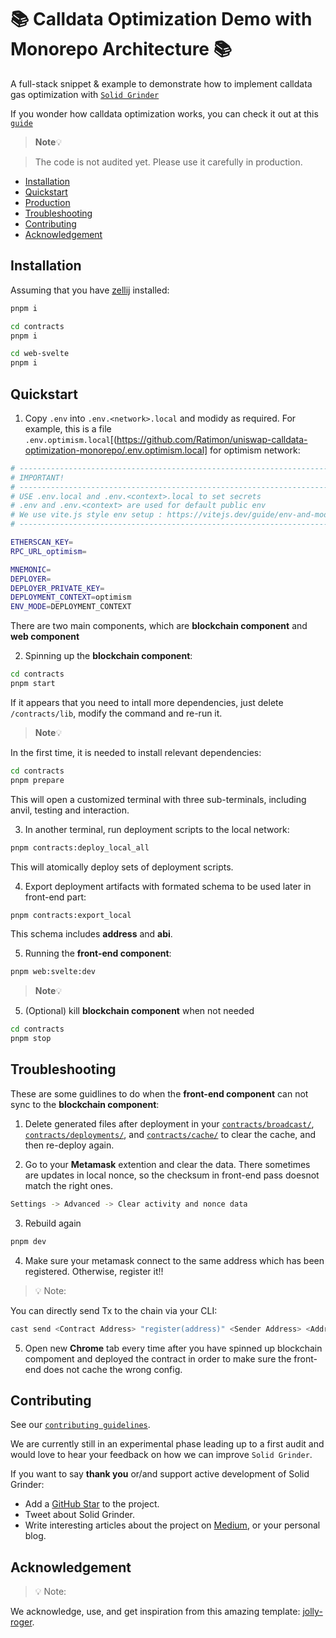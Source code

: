 <h1>📚 Calldata Optimization Demo with Monorepo Architecture 📚</h1>

A full-stack snippet & example to demonstrate how to implement calldata gas optimization with [`Solid Grinder`](https://github.com/Ratimon/solid-grinder)

If you wonder how calldata optimization works, you can check it out at this [`guide`](https://github.com/Ratimon/solid-grinder#how-it-works)

> **Note**💡

> The code is not audited yet. Please use it carefully in production.

- [Installation](#installation)
- [Quickstart](#quickstart)
- [Production](#production)
- [Troubleshooting](#troubleshooting)
- [Contributing](#contributing)
- [Acknowledgement](#acknowledgement)


## Installation

Assuming that you have [zellij](https://zellij.dev/) installed:

```bash
pnpm i
```

```sh
cd contracts
pnpm i
```

```sh
cd web-svelte
pnpm i
```


## Quickstart

1. Copy `.env` into `.env.<network>.local` and modidy as required. For example, this is a file `.env.optimism.local`[(https://github.com/Ratimon/uniswap-calldata-optimization-monorepo/.env.optimism.local] for optimism network:


```sh
# -------------------------------------------------------------------------------------------------
# IMPORTANT!
# -------------------------------------------------------------------------------------------------
# USE .env.local and .env.<context>.local to set secrets
# .env and .env.<context> are used for default public env
# We use vite.js style env setup : https://vitejs.dev/guide/env-and-mode.html#modes
# -------------------------------------------------------------------------------------------------

ETHERSCAN_KEY=
RPC_URL_optimism=

MNEMONIC=
DEPLOYER=
DEPLOYER_PRIVATE_KEY=
DEPLOYMENT_CONTEXT=optimism
ENV_MODE=DEPLOYMENT_CONTEXT
```

There are two main components, which are **blockchain component** and **web component**

2. Spinning up the **blockchain component**:

```sh
cd contracts
pnpm start
```

If it appears that you need to intall more dependencies, just delete `/contracts/lib`, modify the command and re-run it.

> **Note**💡

In the first time, it is needed to install relevant dependencies:

```sh
cd contracts
pnpm prepare
```

This will open a customized terminal with three sub-terminals, including anvil, testing and interaction.

3. In another terminal, run deployment scripts to the local network:

```sh
pnpm contracts:deploy_local_all
```
This will atomically deploy sets of deployment scripts.

4. Export deployment artifacts with formated schema to be used later in front-end part:

```sh
pnpm contracts:export_local
```
This schema includes **address** and **abi**.

5. Running the **front-end component**:

```sh
pnpm web:svelte:dev
```

> **Note**💡

5. (Optional) kill **blockchain component** when not needed

```sh
cd contracts
pnpm stop
```


## Troubleshooting

These are some guidlines to do when the **front-end component** can not sync to the **blockchain component**:

1. Delete generated files after deployment in your [`contracts/broadcast/`](https://github.com/Ratimon/uniswap-calldata-optimization-monorepo/), [`contracts/deployments/`](https://github.com/Ratimon/uniswap-calldata-optimization-monorepo), and [`contracts/cache/`](https://github.com/Ratimon/uniswap-calldata-optimization-monorepo) to clear the cache, and then re-deploy again.

2. Go to your **Metamask** extention and clear the data. There sometimes are  updates in local nonce, so the checksum in front-end pass doesnot match the right ones.

```sh
Settings -> Advanced -> Clear activity and nonce data
```

3. Rebuild again

```sh
pnpm dev
```

4. Make sure your metamask connect to the same address which has been registered. Otherwise, register it!!

> 💡 Note:

You can directly send Tx to the chain via your CLI:

```sh
cast send <Contract Address> "register(address)" <Sender Address> <Addr as Argument> --private-key <Sender Privatekey>
```

5. Open new **Chrome** tab every time after you have spinned up blockchain compoment and deployed the contract in order to make sure the front-end does not cache the wrong config.


## Contributing

See our [`contributing guidelines`](./CONTRIBUTING.md).

We are currently still in an experimental phase leading up to a first audit and would love to hear your feedback on how we can improve `Solid Grinder`.

If you want to say **thank you** or/and support active development of Solid Grinder:

- Add a [GitHub Star](https://github.com/Ratimon/solid-grinder) to the
  project.
- Tweet about Solid Grinder.
- Write interesting articles about the project on
  [Medium](https://medium.com/), or your personal blog.


## Acknowledgement

> 💡 Note:

We acknowledge, use, and get inspiration from this amazing template: [jolly-roger](https://github.com/wighawag/jolly-roger).